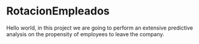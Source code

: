 # RotacionEmpleados
Hello world, in this project we are going to perform an extensive predictive analysis on the propensity of employees to leave the company.
